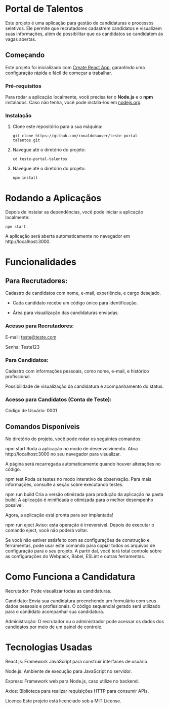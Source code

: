 # Portal de Talentos

Este projeto é uma aplicação para gestão de candidaturas e processos seletivos. Ele permite que recrutadores cadastrem candidatos e visualizem suas informações, além de possibilitar que os candidatos se candidatem às vagas abertas.

## Começando

Este projeto foi inicializado com [Create React App](https://github.com/facebook/create-react-app), garantindo uma configuração rápida e fácil de começar a trabalhar.

### Pré-requisitos

Para rodar a aplicação localmente, você precisa ter o **Node.js** e o **npm** instalados. Caso não tenha, você pode instalá-los em [nodejs.org](https://nodejs.org/).

### Instalação

1. Clone este repositório para a sua máquina:
   ```
   git clone https://github.com/ronaldohauser/teste-portal-talentos.git

2. Navegue até o diretório do projeto:
   ```
   cd teste-portal-talentos

3. Navegue até o diretório do projeto:
   ```
   npm install

# Rodando a Aplicaçãos
Depois de instalar as dependências, você pode iniciar a aplicação localmente:
  ```
  npm start

   ```
A aplicação será aberta automaticamente no navegador em http://localhost:3000.

# Funcionalidades
## Para Recrutadores:
Cadastro de candidatos com nome, e-mail, experiência, e cargo desejado.

- Cada candidato recebe um código único para identificação.

- Área para visualização das candidaturas enviadas.

### Acesso para Recrutadores:
E-mail: teste@teste.com

Senha: Teste123

### Para Candidatos:
Cadastro com informações pessoais, como nome, e-mail, e histórico profissional.

Possibilidade de visualização da candidatura e acompanhamento do status.

### Acesso para Candidatos (Conta de Teste):
Código de Usuário: 0001

## Comandos Disponíveis
No diretório do projeto, você pode rodar os seguintes comandos:

npm start
Roda a aplicação no modo de desenvolvimento.
Abra http://localhost:3000 no seu navegador para visualizar.

A página será recarregada automaticamente quando houver alterações no código.

npm test
Roda os testes no modo interativo de observação.
Para mais informações, consulte a seção sobre executando testes.

npm run build
Cria a versão otimizada para produção da aplicação na pasta build.
A aplicação é minificada e otimizada para o melhor desempenho possível.

Agora, a aplicação está pronta para ser implantada!

npm run eject
Aviso: esta operação é irreversível. Depois de executar o comando eject, você não poderá voltar.

Se você não estiver satisfeito com as configurações de construção e ferramentas, pode usar este comando para copiar todos os arquivos de configuração para o seu projeto. A partir daí, você terá total controle sobre as configurações do Webpack, Babel, ESLint e outras ferramentas.

# Como Funciona a Candidatura
Recrutador: Pode visualizar todas as candidaturas.

Candidato: Envia sua candidatura preenchendo um formulário com seus dados pessoais e profissionais. O código sequencial gerado será utilizado para o candidato acompanhar sua candidatura.

Administração: O recrutador ou o administrador pode acessar os dados dos candidatos por meio de um painel de controle.

# Tecnologias Usadas
React.js: Framework JavaScript para construir interfaces de usuário.

Node.js: Ambiente de execução para JavaScript no servidor.

Express: Framework web para Node.js, caso utilize no backend.

Axios: Biblioteca para realizar requisições HTTP para consumir APIs.

Licença
Este projeto está licenciado sob a MIT License.
